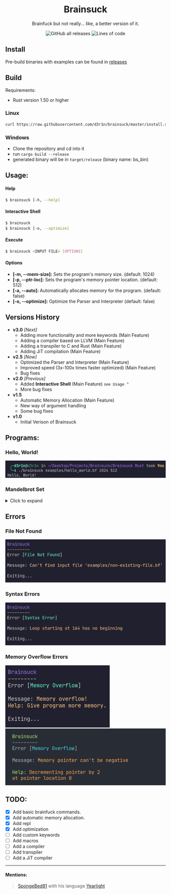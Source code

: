 
<h1 align=center>Brainsuck</h1>

<p align=center>Brainfuck but not really... like, a better version of it.</p>

<div align=center>
	<img alt="GitHub all releases" src="https://img.shields.io/github/downloads/d3r1n/brainsuck/total?color=%235caef2&label=downloads&logo=github&style=for-the-badge">
	<img alt="Lines of code" src="https://img.shields.io/tokei/lines/github/d3r1n/brainsuck?style=for-the-badge">
</div>

<h2>Install</h2>

Pre-build binaries with examples can be found in [releases](https://github.com/d3r1n/brainsuck/releases/)

<h2>Build</h2>

Requirements:

- Rust version 1.50 or higher

<h3>Linux</h3>

```bash
curl https://raw.githubusercontent.com/d3r1n/brainsuck/master/install.sh | bash
```

<h3>Windows</h3>

- Clone the repository and cd into it
- run `cargo build --release`
- generated binary will be in `target/release` (binary name: bs_bin)

<h2>Usage:</h2>

<h4>Help</h4>

```bash
$ brainsuck [-h, --help]
```

<h4>Interactive Shell</h4>

```bash
$ brainsuck
$ brainsuck [-o, --optimize]
```

<h4>Execute</h4>

```bash
$ brainsuck <INPUT FILE> [OPTIONS]
```

<h4>Options</h4>

- **[-m, --mem-size]:** Sets the program's memory size. 			(default: 1024)
- **[-p, --ptr-loc]:** Sets the program's memory pointer location. 	(default: 512)
- **[-a, --auto]:** Automatically allocates memory for the program. (default: false)
- **[-o, --optimize]:** Optimize the Parser and Interpreter 		(default: false)

<h2>Versions History</h2>

- **v3.0** *[Next]*
	* Adding more functionality and more keywords (Main Feature)
	* Adding a compiler based on LLVM (Main Feature)
	* Adding a transpiler to C and Rust (Main Feature)
	* Adding JiT compilation (Main Feature)
- **v2.5** *[Now]*
	* Optimized the Parser and Interpreter (Main Feature)
	* Improved speed (3x-100x times faster optimized) (Main Feature)
	* Bug fixes
- **v2.0** *[Previous]*
	* Added **Interactive Shell** (Main Feature) `see Usage ^`
	* More bug fixes
- **v1.5**
	* Automatic Memory Allocation (Main Feature)
	* New way of argument handling
	* Some bug fixes
- **v1.0**
	* Initial Verison of Brainsuck

<h2>Programs:</h3>

<h3>Hello, World!</h3>
<img src="./assets/hello_world.png" alt="">

<h3>Mandelbrot Set</h3>

<details>

<summary>Click to expand</summary>
<img src="./assets/mandel_brot.png">

</details>

<h2>Errors</h2>

<h3>File Not Found</h3>
<img src="./assets/file_not_found.png" alt="">

<h3>Syntax Errors</h3>
<img src="./assets/syntax_error.png" alt="">

<h3>Memory Overflow Errors</h3>
<img src="./assets/memory_overflow.png" alt="">
<img src="./assets/neg_ptr.png" alt="">

<h2>TODO:</h2>

- [X]   Add basic brainfuck commands.
- [X]   Add automatic memory allocation.
- [X]	Add repl
- [x]   Add optimization
- [ ]   Add custom keywords
- [ ]   Add macros
- [ ]   Add a compiler
- [ ]   Add transpiler
- [ ]   Add a JiT compiler

---

<h4>Mentions:</h4>

> [SpongeBed81](https://github.com/SpongeBed81) with his language [Yearlight](https://github.com/SpongeBed81/yearlight)
